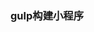 <!--
 * @Author: chenzhenjin
 * @Email: BrotherStudy@163.com
 * @Date: 2021-04-08 11:15:48
 * @LastEditTime: 2021-04-08 11:16:48
 * @Descripttion: 模块描述
-->
### gulp构建小程序